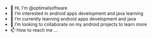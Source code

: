 - 👋 Hi, I’m @optimalsoftware
- 👀 I’m interested in android apps development and java learning
- 🌱 I’m currently learning android apps development and java
- 💞️ I’m looking to collaborate on my android projects to learn more 
- 📫 How to reach me ...

<!---
optimalsoftware/optimalsoftware is a ✨ special ✨ repository because its `README.md` (this file) appears on your GitHub profile.
You can click the Preview link to take a look at your changes.
--->
